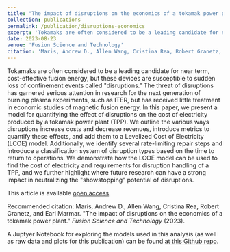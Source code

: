 ```yaml
---
title: "The impact of disruptions on the economics of a tokamak power plant"
collection: publications
permalink: /publication/disruptions-economics
excerpt: 'Tokamaks are often considered to be a leading candidate for near term, cost-effective fusion energy, but these devices are susceptible to sudden loss of confinement events called "disruptions." The threat of disruptions has garnered serious attention in research for the next generation of burning plasma experiments, such as ITER, but has received little treatment in economic studies of magnetic fusion energy. In this paper, we present a model for quantifying the effect of disruptions on the cost of electricity produced by a tokamak power plant (TPP). We outline the various ways disruptions increase costs and decrease revenues, introduce metrics to quantify these effects, and add them to a Levelized Cost of Electricity (LCOE) model. Additionally, we identify several rate-limiting repair steps and introduce a classification system of disruption types based on the time to return to operations. We demonstrate how the LCOE model can be used to find the cost of electricity and requirements for disruption handling of a TPP, and we further highlight where future research can have a strong impact in neutralizing the "showstopping" potential of disruptions.' 
date: 2023-08-23
venue: 'Fusion Science and Technology'
citation: 'Maris, Andrew D., Allen Wang, Cristina Rea, Robert Granetz, and Earl Marmar. &quot;The impact of disruptions on the economics of a tokamak power plant.&quot; <i>Fusion Science and Technology</i> (2023).'
---
```

Tokamaks are often considered to be a leading candidate for near term, cost-effective fusion energy, but these devices are susceptible to sudden loss of confinement events called "disruptions." The threat of disruptions has garnered serious attention in research for the next generation of burning plasma experiments, such as ITER, but has received little treatment in economic studies of magnetic fusion energy. In this paper, we present a model for quantifying the effect of disruptions on the cost of electricity produced by a tokamak power plant (TPP). We outline the various ways disruptions increase costs and decrease revenues, introduce metrics to quantify these effects, and add them to a Levelized Cost of Electricity (LCOE) model. Additionally, we identify several rate-limiting repair steps and introduce a classification system of disruption types based on the time to return to operations. We demonstrate how the LCOE model can be used to find the cost of electricity and requirements for disruption handling of a TPP, and we further highlight where future research can have a strong impact in neutralizing the "showstopping" potential of disruptions. 

This article is available [open access](https://doi.org/10.1080/15361055.2023.2229675).

Recommended citation: Maris, Andrew D., Allen Wang, Cristina Rea, Robert Granetz, and Earl Marmar. "The impact of disruptions on the economics of a tokamak power plant." <i>Fusion Science and Technology</i> (2023).


A Juptyer Notebook for exploring the models used in this analysis (as well as raw data and plots for this publication) can be found [at this Github repo](https://github.com/andrew-maris/disruptions-tokamak-economics).
